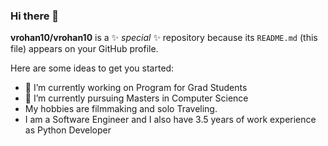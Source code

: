 ### Hi there 👋

**vrohan10/vrohan10** is a ✨ _special_ ✨ repository because its `README.md` (this file) appears on your GitHub profile.

Here are some ideas to get you started:

- 🔭 I’m currently working on Program for Grad Students
- 🌱 I’m currently pursuing Masters in Computer Science
- My hobbies are filmmaking and solo Traveling.
- I am a Software Engineer and I also have 3.5 years of work experience as Python Developer
